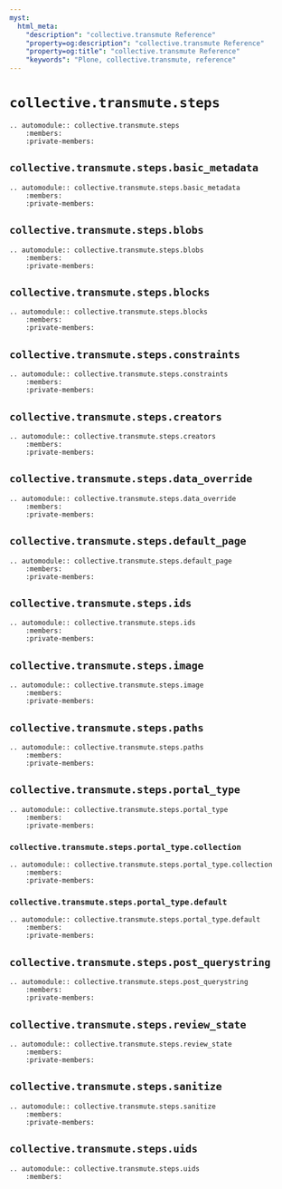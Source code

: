 ```yaml
---
myst:
  html_meta:
    "description": "collective.transmute Reference"
    "property=og:description": "collective.transmute Reference"
    "property=og:title": "collective.transmute Reference"
    "keywords": "Plone, collective.transmute, reference"
---
```


# `collective.transmute.steps`

```{eval-rst}
.. automodule:: collective.transmute.steps
    :members:
    :private-members:
```

## `collective.transmute.steps.basic_metadata`

```{eval-rst}
.. automodule:: collective.transmute.steps.basic_metadata
    :members:
    :private-members:
```

## `collective.transmute.steps.blobs`

```{eval-rst}
.. automodule:: collective.transmute.steps.blobs
    :members:
    :private-members:
```

## `collective.transmute.steps.blocks`

```{eval-rst}
.. automodule:: collective.transmute.steps.blocks
    :members:
    :private-members:
```

## `collective.transmute.steps.constraints`

```{eval-rst}
.. automodule:: collective.transmute.steps.constraints
    :members:
    :private-members:
```

## `collective.transmute.steps.creators`

```{eval-rst}
.. automodule:: collective.transmute.steps.creators
    :members:
    :private-members:
```

## `collective.transmute.steps.data_override`

```{eval-rst}
.. automodule:: collective.transmute.steps.data_override
    :members:
    :private-members:
```

## `collective.transmute.steps.default_page`

```{eval-rst}
.. automodule:: collective.transmute.steps.default_page
    :members:
    :private-members:
```

## `collective.transmute.steps.ids`

```{eval-rst}
.. automodule:: collective.transmute.steps.ids
    :members:
    :private-members:
```

## `collective.transmute.steps.image`

```{eval-rst}
.. automodule:: collective.transmute.steps.image
    :members:
    :private-members:
```

## `collective.transmute.steps.paths`

```{eval-rst}
.. automodule:: collective.transmute.steps.paths
    :members:
    :private-members:
```

## `collective.transmute.steps.portal_type`

```{eval-rst}
.. automodule:: collective.transmute.steps.portal_type
    :members:
    :private-members:
```

### `collective.transmute.steps.portal_type.collection`

```{eval-rst}
.. automodule:: collective.transmute.steps.portal_type.collection
    :members:
    :private-members:
```

### `collective.transmute.steps.portal_type.default`

```{eval-rst}
.. automodule:: collective.transmute.steps.portal_type.default
    :members:
    :private-members:
```

## `collective.transmute.steps.post_querystring`

```{eval-rst}
.. automodule:: collective.transmute.steps.post_querystring
    :members:
    :private-members:
```

## `collective.transmute.steps.review_state`

```{eval-rst}
.. automodule:: collective.transmute.steps.review_state
    :members:
    :private-members:
```

## `collective.transmute.steps.sanitize`

```{eval-rst}
.. automodule:: collective.transmute.steps.sanitize
    :members:
    :private-members:
```

## `collective.transmute.steps.uids`

```{eval-rst}
.. automodule:: collective.transmute.steps.uids
    :members:
```
